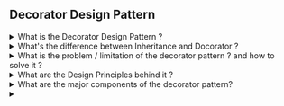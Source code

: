 ## Decorator Design Pattern

<details>
<summary>What is the Decorator Design Pattern ?</summary>
Its used to attach additional responsibilities to an object dynamically without changing the code for the object that is being decorated. It serves as an alternative to inheritance.
</details>

<details>
<summary>What's the difference between Inheritance and Docorator ?</summary>
Both Inheritance and decorator serve the puropse of enhancing the functionality of the base class or the object being decorated but they defer on how they go about achieving the same. This is what causes the difference:
<li>The enhancing of the base class happens statically at compile time in case of inheritance, while in case of Decorating, it happens dynamically at runtime.</li>
<li>In case of Inheritance, the programmer decides what feature is enhanced and how but in case of decorator the user decides how decorating happens. Both ways have their merits and demerits. In Inheritance, the chicken is pretty much cooked by the time compilation finishes, but it does ensure that its always cooked to the chef's liking whether the customer likes it or not doesn't matter but Decorator give this desicion of how the food is cooked to the customer but it assumes that the customer knows how to cook!. All this example means is that, If we know very well that the users of our product want Base class fuctinonality or one of its subclasses, its ok to use inheritace but If there is no clear indication of how a class will be used, then its better to use Decoration.</li>
<li>If we want to get the best of both worlds, i.e., We want to have the flexibiltiy to fixing functionality on the fly and don't want to end up in a situation where we are left with unusuable objects, we need to put certain restrictions on how a object is created / decorated. This can be done by using patterns like builder or factory.</li>
<li></li>
</details>

<details>
<summary>What is the problem / limitation of the decorator pattern ? and how to solve it ?</summary>
The decorator pattern lets user instantiate and decorate classes dynamically. This can easily lead to situations where the objects are
not decorated properly or not in the right order.
For example: Given a string of characters we want the following fuctionalities:</br>
1. Translation, 2. Encription, 3. Compression</br>
So, the desirable end products are like:</br>
1. A translated string,</br>
2. A translated conpressed string,</br>
3. An Encrypted Compressed string,</br>
4. An Encrypted string</br>
But we can also get undesirable results like:
1. A compressed translated string
2. A copressed encrypted translated string, etc.
</br>
How to solve ?</br>
Approach 1:</br>
Use Inheritance: like a Translator, TranslatedCompressor, TranslatedEncryptedCompressor etc,
but that would lead to 2<sup>n</sup> desirable clsses. Here we have to implement 8 classes! Imagine intorducing another feature like encoding: 2<sup>4</sup> = 16 classes! Bad idea!!</br>
Approach 2:</br>
Here we can easily introduce a Factory pattern that makes sure that translation - encryption - compression are always applied in this perticular order. 
</details>

<details>
<summary>What are the Design Principles behind it ?</summary>
<li>Open-And-Closed Principle: Classes should be open for extension but closed for modification.</li>
</details>

<details>
<summary>What are the major components of the decorator pattern?</summary>
Decorator pattern usually have an Interface that is implemented by multiple decorators and the base objects that will be deorated.
<li>Level 0: We have an interface that is common between the docorators and the base classes that are being decorated.</li>
<li>Level 1: We have a family of base classes that will be decorated by the decorators</li>
<li>Level 2: The first level of decorators. From this level onwards, we can have a herarchy of decorators.</li>
<li>Level 3: Second level of decorators and so on ...</li>

<pre class="mermaid">
classDiagram
namespace Level_0{
    class InputStream
}
    <<Interface>> InputStream
namespace Level_1{
    class FileInputStream
    class StringBufferInputStream
    class ByteArrayInputStream
    class FilterInputStream
}
    <<Abstract>> FilterInputStream
namespace Level_2{
    class PushbackInputStream
    class BufferedInputStream
    class DataInputStream
    class InflatorInputStream
}
    <<Abstract>> InflatorInputStream
namespace Level_3{
    class ZipInputStream
}
    InputStream <|.. FileInputStream
    InputStream <|.. StringBufferInputStream
    InputStream <|.. ByteArrayInputStream
    InputStream <|-- FilterInputStream

    FilterInputStream <|.. PushbackInputStream
    FilterInputStream <|.. BufferedInputStream
    FilterInputStream <|.. DataInputStream
    FilterInputStream <|-- InflatorInputStream

    InflatorInputStream <|.. ZipInputStream
</pre>

</details>

<details>
<summary></summary>
</details>